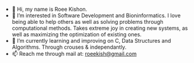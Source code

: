 - 👋 Hi, my name is Roee Kishon.
- 👀 I’m interested in Software Development and Bioninformatics.
  I love being able to help others as well as solving problems through computational methods. Takes extreme joy in creating new systems,
  as well as maximizing the optimization of existing ones.
- 🌱 I’m currently learning and improving on C, Data Structures and Algorithms. Through crouses & independantly.
- 📫 Reach me through mail at: roeekish@gmail.com

